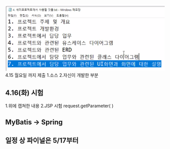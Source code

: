 ##
![](../image/Pasted%20image%2020240411174337.png)
4.15 월요일 까지 제출
1.소스
2.자신이 개발한 부분


## 4.16(화) 시험
1.위에 캡쳐한 내용
2.JSP 시험
 request.getParameter( )


## MyBatis -> Spring




## 일정 상 파이널은 5/17부터
